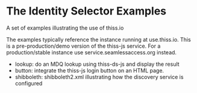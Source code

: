 The Identity Selector Examples
==============================

A set of examples illustrating the use of thiss.io

The examples typically reference the instance running at use.thiss.io. This is a pre-production/demo version of the thiss-js service. For a production/stable instance use service.seamlessaccess.org instead.

* lookup: do an MDQ lookup using thiss-ds-js and display the result
* button: integrate the thiss-js login button on an HTML page.
* shibboleth: shibboleth2.xml illustrating how the discovery service is configured
